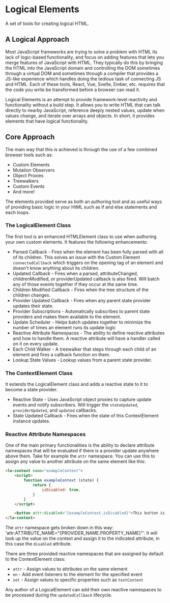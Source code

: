 # Logical Elements

A set of tools for creating logical HTML.

## A Logical Approach

Most JavaScript frameworks are trying to solve a problem with HTML its lack of logic-based functionality, and focus on adding features that lets you merge features of JavaScript with HTML. They typically do this by bringing the HTML into the JavaScript domain and controlling the DOM sometimes through a virtual DOM and sometimes through a compiler that provides a JS-like experience which handles doing the tedious task of connecting JS and HTML. Each of these tools, React, Vue, Svelte, Ember, etc. requires that the code you write be transformed before a browser can read it.

Logical Elements is an attempt to provide framework-level reactivity and functionality without a build step. It allows you to write HTML that can talk directly to nearby JavaScript, reference deeply nested values, update when values change, and iterate over arrays and objects. In short, it provides elements that have logical functionality.

## Core Approach

The main way that this is achieved is through the use of a few combined browser tools such as:

- Custom Elements
- Mutation Observers
- Object Proxies
- Treewalkers
- Custom Events
- And more!

The elements provided serve as both an authoring tool and as useful ways of providing basic logic in your HtML such as if and else statements and each loops.

### The LogicalElement Class

The first tool is an enhanced HTMLElement class to use when authoring your own custom elements. It features the following enhancements:

- Parsed Callback - Fires when the element has been fully parsed with all of its children. This solves an issue with the Custom Element `connectedCallback` which triggers on the opening tag of an element and doesn't know anything about its children.
- Updated Callback - Fires when a parsed, attributeChanged, childrenModified, or providerUpdated callback is also fired. Will batch any of those events together if they occur at the same time.
- Children Modified Callback - Fires when the tree structure of the children changes.
- Provider Updated Callback - Fires when any parent state provider updates their state.
- Provider Subscriptions - Automatically subscribes to parent state providers and makes them available to the element.
- Update Scheduler - Helps batch updates together to minimize the number of times an element runs its update logic
- Reactive Attribute Namespaces - The ability to define reactive attributes and how to handle them. A reactive attribute will have a handler called on it on every update.
- Each Child Walker - A treewalker that steps through each child of an element and fires a callback function on them.
- Lookup State Values - Lookup values from a parent state provider.

### The ContextElement Class

It extends the LogicalElement class and adds a reactive state to it to become a state provider.

- Reactive State - Uses JavaScript object proxies to capture update events and notify subscribers. Will trigger the `stateUpdated`, `providerUpdated`, and `updated` callbacks.
- State Updated Callback - Fires when the state of this ContextElement instance updates.

### Reactive Attribute Namespaces
One of the main primary functionalities is the ability to declare attribute namespaces that will be evaluated if there is a provider update anywhere above them. Take for example the `attr` namespace. You can use this to assign any value to another attribute on the same element like this:

```html
<le-context name="exampleContext">
    <script>
        function exampleContext (state) {
            return {
                isDisabled: true,
            }
        }
    </script>

    <button attr:disabled="{exampleContext.isDisabled}">This button is disabled</button>
</le-context>
```

The `attr` namespace gets broken down in this way: 'attr:ATTRIBUTE_NAME="{PROVIDER_NAME.PROPERTY_NAME}"'. It will look up the value on the context and assign it to the indicated attribute, in this case the `disabled` attribute.

There are three provided reactive namespaces that are assigned by default to the ContextElement class:

- `attr` - Assign values to attributes on the same element
- `on` - Add event listeners to the element for the specified event
- `set` - Assign values to specific properties such as `textContent`

Any author of a LogicalElement can add their own reactive namespaces to be processed during the `updatedCallback` lifecycle.
